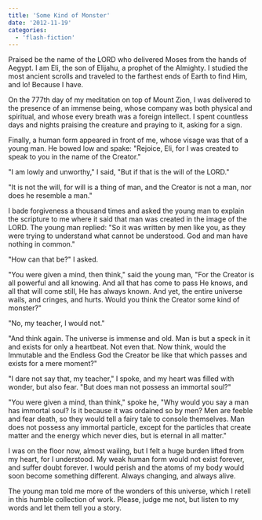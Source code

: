 ```yaml
---
title: 'Some Kind of Monster'
date: '2012-11-19'
categories:
  - 'flash-fiction'
---
```


Praised be the name of the LORD who delivered Moses from the hands of Aegypt. I
am Eli, the son of Elijahu, a prophet of the Almighty. I studied the most
ancient scrolls and traveled to the farthest ends of Earth to find Him, and lo!
Because I have.

<!-- truncate -->


On the 777th day of my meditation on top of Mount Zion, I was delivered to the
presence of an immense being, whose company was both physical and spiritual, and
whose every breath was a foreign intellect. I spent countless days and nights
praising the creature and praying to it, asking for a sign.

Finally, a human form appeared in front of me, whose visage was that of a young
man. He bowed low and spake: "Rejoice, Eli, for I was created to speak to you in
the name of the Creator."

"I am lowly and unworthy," I said, "But if that is the will of the LORD."

"It is not the will, for will is a thing of man, and the Creator is not a man,
nor does he resemble a man."

I bade forgiveness a thousand times and asked the young man to explain the
scripture to me where it said that man was created in the image of the LORD. The
young man replied: "So it was written by men like you, as they were trying to
understand what cannot be understood. God and man have nothing in common."

"How can that be?" I asked.

"You were given a mind, then think," said the young man, "For the Creator is all
powerful and all knowing. And all that has come to pass He knows, and all that
will come still, He has always known. And yet, the entire universe wails, and
cringes, and hurts. Would you think the Creator some kind of monster?"

"No, my teacher, I would not."

"And think again. The universe is immense and old. Man is but a speck in it and
exists for only a heartbeat. Not even that. Now think, would the Immutable and
the Endless God the Creator be like that which passes and exists for a mere
moment?"

"I dare not say that, my teacher," I spoke, and my heart was filled with wonder,
but also fear. "But does man not possess an immortal soul?"

"You were given a mind, than think," spoke he, "Why would you say a man has
immortal soul? Is it because it was ordained so by men? Men are feeble and fear
death, so they would tell a fairy tale to console themselves. Man does not
possess any immortal particle, except for the particles that create matter and
the energy which never dies, but is eternal in all matter."

I was on the floor now, almost wailing, but I felt a huge burden lifted from my
heart, for I understood. My weak human form would not exist forever, and suffer
doubt forever. I would perish and the atoms of my body would soon become
something different. Always changing, and always alive.

The young man told me more of the wonders of this universe, which I retell in
this humble collection of work. Please, judge me not, but listen to my words and
let them tell you a story.
